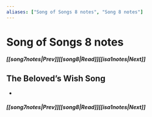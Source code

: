 ```yaml
---
aliases: ["Song of Songs 8 notes", "Song 8 notes"]
---
```

# Song of Songs 8 notes
##### <span class=arrow-left></span>[[song7notes|Prev]]<span class=navigation-separator></span>[[song8|Read]]<span class=navigation-separator></span>[[isa1notes|Next]]<span class=arrow-right></span>
## The Beloved’s Wish Song
- 
##### <span class=arrow-left></span>[[song7notes|Prev]]<span class=navigation-separator></span>[[song8|Read]]<span class=navigation-separator></span>[[isa1notes|Next]]<span class=arrow-right></span>